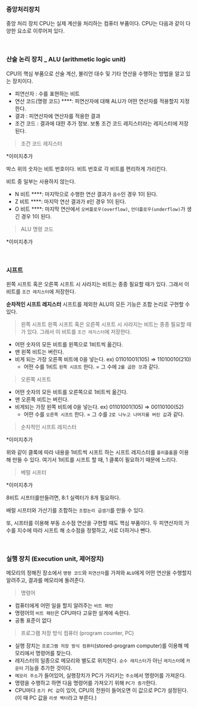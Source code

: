 ### 중앙처리장치
중앙 처리 장치 CPU는 실제 계산을 처리하는 컴퓨터 부품이다. CPU는 다음과 같이 다양한 요소로 이루어져 있다.

<br>

### 산술 논리 장치 _ ALU (arithmetic logic unit)
CPU의 핵심 부품으로 산술 계산, 불리언 대수 및 기타 연산을 수행하는 방법을 알고 있는 장치이다.

- 피연산자 : 수를 표현하는 비트
- 연산 코드(명령 코드) ****: 피연산자에 대해 ALU가 어떤 연산자를 적용할지 지정한다.
- 결과 : 피연산자에 연산자를 적용한 결과
- 조건 코드 : 결과에 대한 추가 정보. 보통 조건 코드 레지스터라는 레지스터에 저장된다.

> 조건 코드 레지스터

*이미지추가

박스 위의 숫자는 비트 번호이다. 비트 번호로 각 비트를 편리하게 가리킨다. 

비트 중 일부는 사용하지 않는다.

- N 비트 ****: 마지막으로 수행한 연산 결과가 `음수`인 경우 1이 된다.
- Z 비트 ****: 마지막 연산 결과가 `0`인 경우 1이 된다.
- O 비트 ****: 마지막 연산에서 `오버플로우(overflow)`, `언더플로우(underflow)`가 생긴 경우 1이 된다.

> ALU 명령 코드

*이미지추가

<br>

### 시프트

왼쪽 시프트 혹은 오른쪽 시프트 시 사라지는 비트는 종종 필요할 때가 있다. 그래서 이 비트를 `조건 레지스터`에 저장한다.

**순차적인 시프트 레지스터** 시프트를 제외한 ALU의 모든 기능은 조합 논리로 구현할 수 있다.

> 왼쪽 시프트
왼쪽 시프트 혹은 오른쪽 시프트 시 사라지는 비트는 종종 필요할 때가 있다. 그래서 이 비트를 `조건 레지스터`에 저장한다.

- 어떤 숫자의 모든 비트를 왼쪽으로 1비트씩 옮긴다.
- 맨 왼쪽 비트는 버린다.
- 비게 되는 가장 오른쪽 비트에 0을 넣는다. ex) 01101001(105) => 11010010(210)
    - 어떤 수를 1비트 `왼쪽 시프트` 한다. = 그 수에 `2를 곱한 것`과 같다.

> 오른쪽 시프트
- 어떤 숫자의 모든 비트를 오른쪽으로 1비트씩 옮긴다.
- 맨 오른쪽 비트는 버린다.
- 비게되는 가장 왼쪽 비트에 0을 넣는다. ex) 01101001(105) => 00110100(52)
    - 어떤 수를 `오른쪽 시프트` 한다. = 그 수를 `2로 나누고 나머지를 버린 값`과 같다.

> 순차적인 시프트 레지스터

*이미지추가

위와 같이 클록에 따라 내용을 1비트씩 시프트 하는 시프트 레지스터를 `플리플롭`을 이용해 만들 수 있다. 여기서 1비트를 시프트 할 때, 1 클록이 필요하기 때문에 느리다.

> 베럴 시프터

*이미지추가

8비트 시프터를만들려면, 8:1 실렉터가 8개 필요하다.

배럴 시프터와 가산기를 조합하는 `조합논리 곱셈기`를 만들 수 있다.

또, 시프터를 이용해 부동 소수점 연산을 구현할 때도 핵심 부품이다. 두 피연산자의 가수를 지수에 따라 시프트 해 소수점을 정렬하고, 서로 더하거나 뺀다.

<br>

### 실행 장치 (Execution unit, 제어장치)

메모리의 정해진 장소에서 `명령 코드`와 `피연산자`를 가져와 `ALU`에게 어떤 연산을 수행할지 알려주고, 결과를 메모리에 돌려준다.

> 명령어
- 컴퓨터에게 어떤 일을 할지 알려주는 `비트 패턴`
- 명령어의 `비트 패턴`은 CPU마다 고유한 설계에 속한다.
- 공통 표준이 없다

> 프로그램 저장 방식 컴퓨터 (program counter, PC)
- 실행 장치는 `프로그램 저장 방식 컴퓨터`(stored-program computer)를 이용해 메모리에서 명령어를 찾는다.
- 레지스터의 일종으로 메모리와 별도로 위치한다. `순수 레지스터`가 아닌 `레지스터`에 `카운터` 기능을 추가한 것이다.
- `메모리 주소`가 들어있어, 실행장치가 PC가 가리키는 `주소`에서 명령어를 가져온다.
- 명령을 수행하고 하면 다음 명령어를 가져오기 위해 `PC가 증가`한다.
- CPU마다 `초기 PC 값`이 있어, CPU의 전원이 들어오면 이 값으로 PC가 설정된다. (이 때 PC 값을 `리셋 벡터`라고 부른다.)